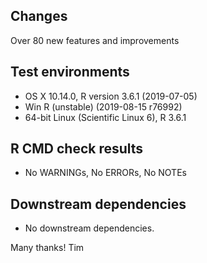 ## Changes

Over 80 new features and improvements

## Test environments
* OS X 10.14.0, R version  3.6.1 (2019-07-05)
* Win R (unstable) (2019-08-15 r76992)
* 64-bit Linux (Scientific Linux 6), R 3.6.1

## R CMD check results
* No WARNINGs, No ERRORs, No NOTEs

## Downstream dependencies
* No downstream dependencies.

Many thanks!
Tim